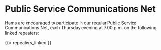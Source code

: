 # Public Service Communications Net

Hams are encouraged to participate in our regular Public Service
Communications Net, each Thursday evening at 7:00 p.m. on the
following linked repeaters:

{{> repeaters_linked }}
